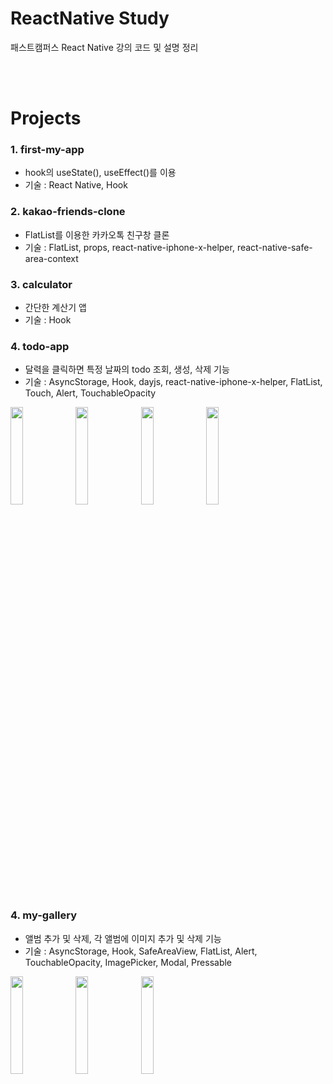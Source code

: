# ReactNative Study
패스트캠퍼스 React Native 강의 코드 및 설명 정리 

<br><br>

# Projects
### 1. first-my-app
- hook의 useState(), useEffect()를 이용
- 기술 : React Native, Hook


### 2. kakao-friends-clone
- FlatList를 이용한 카카오톡 친구창 클론
- 기술 : FlatList, props, react-native-iphone-x-helper, react-native-safe-area-context
 

### 3. calculator
- 간단한 계산기 앱
- 기술 : Hook
 


### 4. todo-app
- 달력을 클릭하면 특정 날짜의 todo 조회, 생성, 삭제 기능
- 기술 : AsyncStorage, Hook, dayjs, react-native-iphone-x-helper, FlatList, Touch, Alert, TouchableOpacity


<div width="100%" >
  <img src="https://github.com/park-chris/ReactNativeStudy/assets/72954404/38b6f6f1-ce54-4b94-a55e-5e90f11adc83" width="20%" align="left"/>
  <img src="https://github.com/park-chris/ReactNativeStudy/assets/72954404/42afd05e-1dfa-4e33-8302-e68bbd676e5a" width="20%"  align="center"/>
  <img src="https://github.com/park-chris/ReactNativeStudy/assets/72954404/081a615e-9883-44a5-a502-1e7d297e7082" width="20%"  align="center"/>
   <img src="https://github.com/park-chris/ReactNativeStudy/assets/72954404/75c3bf61-0615-416b-a391-89f87a284290" width="20%"  align="center"/>
 </div>



### 4. my-gallery
- 앨범 추가 및 삭제, 각 앨범에 이미지 추가 및 삭제 기능
- 기술 : AsyncStorage, Hook, SafeAreaView, FlatList, Alert, TouchableOpacity, ImagePicker, Modal, Pressable

<div width="100%" >
  <img src="https://github.com/park-chris/ReactNativeStudy/assets/72954404/23e1ecf9-d73a-4b89-b80f-52ad2bf46dea" width="20%" align="left"/>
  <img src="https://github.com/park-chris/ReactNativeStudy/assets/72954404/b38d384c-7bd9-4f8b-9dbd-ccacdb802006" width="20%"  align="center"/>
  <img src="https://github.com/park-chris/ReactNativeStudy/assets/72954404/58806bc1-4354-4939-ae59-a85fe84ce6d4" width="20%"  align="center"/>
 </div>


